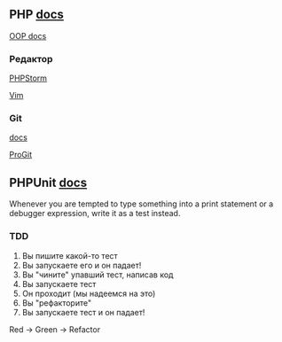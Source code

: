 ## PHP [docs](http://php.net)
[OOP docs](http://php.net/manual/ru/language.oop5.php)

### Редактор
[PHPStorm](https://www.jetbrains.com/phpstorm/)

[Vim](https://www.vim.org/)

### Git
[docs](https://git-scm.com/)

[ProGit](https://git-scm.com/book/ru/v2)

## PHPUnit [docs](https://phpunit.readthedocs.io/en/latest)
Whenever you are tempted to type something into a print statement or a debugger expression,
write it as a test instead.

### TDD
1. Вы пишите какой-то тест
2. Вы запускаете его и он падает!
3. Вы "чините" упавший тест, написав код
4. Вы запускаете тест
5. Он проходит (мы надеемся на это)
6. Вы "рефакторите"
7. Вы запускаете тест и он падает!

Red -> Green -> Refactor
